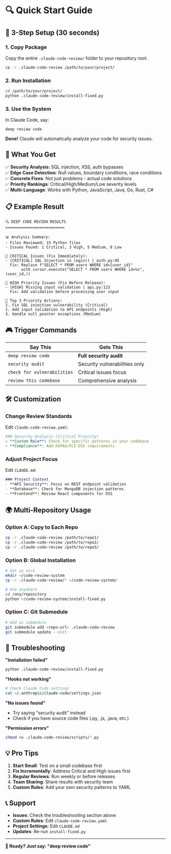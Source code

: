 # 🔍 Quick Start Guide

## 🚀 3-Step Setup (30 seconds)

### 1. Copy Package
Copy the entire `.claude-code-review/` folder to your repository root:
```bash
cp -r .claude-code-review /path/to/your/project/
```

### 2. Run Installation  
```bash
cd /path/to/your/project/
python .claude-code-review/install-fixed.py
```

### 3. Use the System
In Claude Code, say:
```
deep review code
```

**Done!** Claude will automatically analyze your code for security issues.

## 🎯 What You Get

✅ **Security Analysis**: SQL injection, XSS, auth bypasses  
✅ **Edge Case Detection**: Null values, boundary conditions, race conditions  
✅ **Concrete Fixes**: Not just problems - actual code solutions  
✅ **Priority Rankings**: Critical/High/Medium/Low severity levels  
✅ **Multi-Language**: Works with Python, JavaScript, Java, Go, Rust, C#  

## 📋 Example Result

```
🔍 DEEP CODE REVIEW RESULTS
==========================

📊 Analysis Summary:
- Files Reviewed: 15 Python files  
- Issues Found: 1 Critical, 3 High, 5 Medium, 8 Low

🚨 CRITICAL Issues (Fix Immediately):
- [CRITICAL] SQL Injection in login() | auth.py:45
  Fix: Replace f"SELECT * FROM users WHERE id={user_id}" 
       with cursor.execute("SELECT * FROM users WHERE id=%s", (user_id,))

🔴 HIGH Priority Issues (Fix Before Release):  
- [HIGH] Missing input validation | api.py:123
  Fix: Add validation before processing user input

🎯 Top 3 Priority Actions:
1. Fix SQL injection vulnerability (Critical)
2. Add input validation to API endpoints (High)  
3. Handle null pointer exceptions (Medium)
```

## 🎮 Trigger Commands

| Say This | Gets This |
|----------|-----------|  
| `deep review code` | **Full security audit** |
| `security audit` | Security vulnerabilities only |
| `check for vulnerabilities` | Critical issues focus |
| `review this codebase` | Comprehensive analysis |

## 🛠️ Customization

### Change Review Standards
Edit `claude-code-review.yaml`:
```yaml
### Security Analysis (Critical Priority)  
- **Custom Rule**: Check for specific patterns in your codebase
- **Compliance**: Add HIPAA/PCI-DSS requirements
```

### Adjust Project Focus  
Edit `CLAUDE.md`:
```markdown
### Project Context
- **API Security**: Focus on REST endpoint validation
- **Database**: Check for MongoDB injection patterns  
- **Frontend**: Review React components for XSS
```

## 🌍 Multi-Repository Usage

### Option A: Copy to Each Repo
```bash
cp -r .claude-code-review /path/to/repo1/  
cp -r .claude-code-review /path/to/repo2/  
cp -r .claude-code-review /path/to/repo3/
```

### Option B: Global Installation
```bash
# Set up once
mkdir ~/code-review-system
cp -r .claude-code-review/* ~/code-review-system/

# Use anywhere  
cd /any/repository
python ~/code-review-system/install-fixed.py
```

### Option C: Git Submodule
```bash
# Add as submodule  
git submodule add <repo-url> .claude-code-review
git submodule update --init
```

## 🔧 Troubleshooting

**"Installation failed"**
```bash
python .claude-code-review/install-fixed.py
```

**"Hooks not working"**
```bash
# Check Claude Code settings
cat ~/.anthropic/claude-code/settings.json
```

**"No issues found"**
- Try saying "security audit" instead
- Check if you have source code files (.py, .js, .java, etc.)

**"Permission errors"**
```bash  
chmod +x .claude-code-review/scripts/*.py
```

## 💡 Pro Tips

1. **Start Small**: Test on a small codebase first
2. **Fix Incrementally**: Address Critical and High issues first  
3. **Regular Reviews**: Run weekly or before releases
4. **Team Sharing**: Share results with security team
5. **Custom Rules**: Add your own security patterns to YAML

## 📞 Support

- **Issues**: Check the troubleshooting section above
- **Custom Rules**: Edit `claude-code-review.yaml`  
- **Project Settings**: Edit `CLAUDE.md`
- **Updates**: Re-run `install-fixed.py`

---

**🎉 Ready? Just say: "deep review code"**